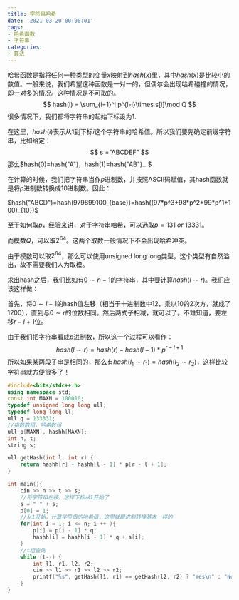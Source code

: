 ```yaml
---
title: 字符串哈希
date: '2021-03-20 00:00:01'
tags: 
- 哈希函数
- 字符串
categories:
- 算法
---
```


哈希函数是指将任何一种类型的变量$x$映射到$hash(x)$里，其中$hash(x)$是比较小的数值。一般来说，我们希望这种函数是一对一的，但偶尔会出现哈希碰撞的情况，即一对多的情况。这种情况是不可取的。
$$
hash(i) = \sum_{i=1}^l p^{l-i}\times s[i]\mod Q
$$
很多情况下，我们都将字符串的起始下标设为1.

在这里，$hash(i)$表示从1到下标$i$这个字符串的哈希值。所以我们要先确定前缀字符串，比如给定：
$$
s ="ABCDEF"
$$
那么$hash(0)=hash("A")，hash(1)=hash("AB")...$

在计算的时候，我们把字符串当作$p$进制数，并按照ASCII码赋值，其hash函数就是将$p$进制数转换成10进制数。因此：

$hash("ABCD")=hash(979899100_{base})=hash((97*p^3+98*p^2+99*p^1+100)_{10})$

至于如何取$p$，经验来讲，对于字符串哈希，可以选取$p = 131\ or\ 13331$。

而模数$Q$，可以取$2^{64}$。这两个取数一般情况下不会出现哈希冲突。

由于模数可以取$2^{64}$，那么可以使用unsigned long long类型，这个类型有自然溢出，故不需要我们人为取模。

求出hash之后，我们比如有$0\sim n-1$的字符串，其中要计算$hash(l\sim r)$。我们应该这样做：

首先，将$0\sim l-1$的hash值左移（相当于十进制数中12，乘以10的2次方，就成了1200），直到与$0\sim r$的位数相同。然后两式子相减，就可以了。不难知道，要左移$r-l+1$位。

由于我们把字符串看成$p$进制数，所以这一个过程可以看作：
$$
hash(l\sim r) = hash(r)-hash(l-1) * p^{r-l+1}
$$
所以如果某两段子串是相同的，那么有$hash(l_1 \sim r_1)=hash(l_2 \sim r_2)$，这样比较字符串就方便很多了！

```c++
#include<bits/stdc++.h>
using namespace std;
const int MAXN = 100010;
typedef unsigned long long ull;
typedef long long ll;
ull q = 133331;
//指数数组，哈希数组
ull p[MAXN], hashh[MAXN];
int n, t;
string s;

ull getHash(int l, int r) {
    return hashh[r] - hashh[l - 1] * p[r - l + 1];
}

int main(){
    cin >> n >> t >> s;
  	//将字符串左移，这样下标从1开始了
    s = " " + s;
    p[0] = 1;
  	//从1开始，计算字符串的哈希值，这里就跟进制转换基本一样的
    for(int i = 1; i <= n; i ++ ){
        p[i] = p[i - 1] * q;
        hashh[i] = hashh[i - 1] * q + s[i];
    }
  	//t组查询
    while (t--) {
        int l1, r1, l2, r2;
        cin >> l1 >> r1 >> l2 >> r2;
        printf("%s", getHash(l1, r1) == getHash(l2, r2) ? "Yes\n" : "No\n");
    }
}
```

